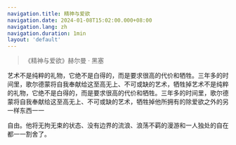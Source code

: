 ```yaml
---
navigation.title: 精神与爱欲
navigation.date: 2024-01-08T15:02:00.000+08:00
navigation.lang: zh
navigation.duration: 1min
layout: 'default'
---
```


>《精神与爱欲》赫尔曼 · 黑塞

艺术不是纯粹的礼物，它绝不是白得的，而是要求很高的代价和牺牲。三年多的时间里，歌尔德蒙将自我奉献给这至高无上、不可或缺的艺术，牺牲掉艺术不是纯粹的礼物，它绝不是白得的，而是要求很高的代价和牺牲。三年多的时间里，歌尔德蒙将自我奉献给这至高无上、不可或缺的艺术，牺牲掉他所拥有的除爱欲之外的另一样东西一一

自由。他将无拘无束的状态、没有边界的流浪、浪荡不羁的漫游和一人独处的自在都一一割舍了。
